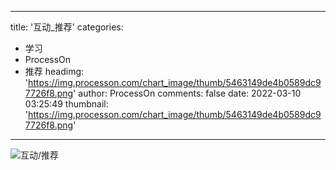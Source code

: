 
---
title: '互动_推荐'
categories: 
 - 学习
 - ProcessOn
 - 推荐
headimg: 'https://img.processon.com/chart_image/thumb/5463149de4b0589dc97726f8.png'
author: ProcessOn
comments: false
date: 2022-03-10 03:25:49
thumbnail: 'https://img.processon.com/chart_image/thumb/5463149de4b0589dc97726f8.png'
---

<div>   
<img class="thumb" alt="互动/推荐" src="https://img.processon.com/chart_image/thumb/5463149de4b0589dc97726f8.png" referrerpolicy="no-referrer">
<p></p>  
</div>
            